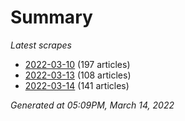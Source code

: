 # Summary
*Latest scrapes*
* [2022-03-10](https://github.com/nuuuwan/news_lk/blob/data/news_lk.2022-03-10.json) (197 articles)
* [2022-03-13](https://github.com/nuuuwan/news_lk/blob/data/news_lk.2022-03-13.json) (108 articles)
* [2022-03-14](https://github.com/nuuuwan/news_lk/blob/data/news_lk.2022-03-14.json) (141 articles)

*Generated at 05:09PM, March 14, 2022*